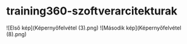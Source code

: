 # training360-szoftverarcitekturak

![Első kép](Képernyőfelvétel (3).png)
![Második kép](Képernyőfelvétel (8).png)
